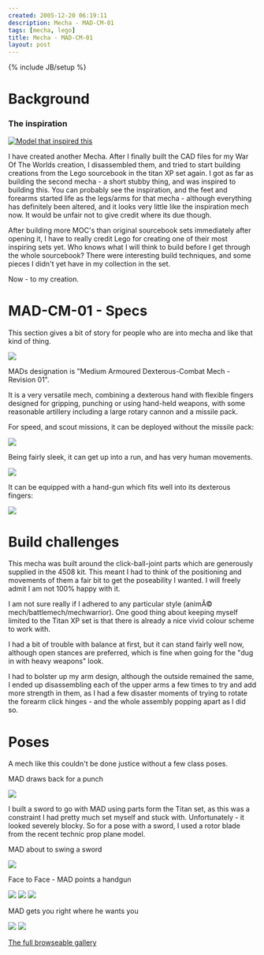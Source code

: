 ```yaml
---
created: 2005-12-20 06:19:11
description: Mecha - MAD-CM-01
tags: [mecha, lego]
title: Mecha - MAD-CM-01
layout: post
---
```

{% include JB/setup %}

# Background

### The inspiration
[![Model that inspired this]({{GALLERY_PATH}}/MAD-CM-01/thumbnails/image346.jpg)]({{GALLERY_PATH}}/MAD-CM-01/target0.html)

I have created another Mecha. After I finally built the CAD files for my War Of The Worlds creation, I disassembled them, and tried to start building creations from the Lego sourcebook in the titan XP set again. I got as far as building the second mecha - a short stubby thing, and was inspired to building this. You can probably see the inspiration, and the feet and forearms started life as the legs/arms for that mecha - although everything has definitely been altered, and it looks very little like the inspiration mech now. It would be unfair not to give credit where its due though.

After building more MOC's than original sourcebook sets immediately after opening it, I have to really credit Lego for creating one of their most inspiring sets yet. Who knows what I will think to build before I get through the whole sourcebook? There were interesting build techniques, and some pieces I didn't yet have in my collection in the set.

Now - to my creation.

# MAD-CM-01 - Specs

This section gives a bit of story for people who are into mecha and like that kind of thing.

![]({{GALLERY_PATH}}/MAD-CM-01/images/p1010129.jpg)

MADs designation is "Medium Armoured Dexterous-Combat Mech - Revision 01".

It is a very versatile mech, combining a dexterous hand with flexible fingers designed for gripping, punching or using hand-held weapons, with some reasonable artillery including a large rotary cannon and a missile pack.

For speed, and scout missions, it can be deployed without the missile pack:

![]({{GALLERY_PATH}}/MAD-CM-01/images/p1010128.jpg)

Being fairly sleek, it can get up into a run, and has very human movements.

![]({{GALLERY_PATH}}/MAD-CM-01/images/p1010143.jpg)

It can be equipped with a hand-gun which fits well into its dexterous fingers:

![]({{GALLERY_PATH}}/MAD-CM-01/images/p1010138.jpg)

# Build challenges

This mecha was built around the click-ball-joint parts which are generously supplied in the 4508 kit. This meant I had to think of the positioning and movements of them a fair bit to get the poseability I wanted. I will freely admit I am not 100% happy with it.

I am not sure really if I adhered to any particular style (animÃ© mech/battlemech/mechwarrior). One good thing about keeping myself limited to the Titan XP set is that there is already a nice vivid colour scheme to work with.

I had a bit of trouble with balance at first, but it can stand fairly well now, although open stances are preferred, which is fine when going for the "dug in with heavy weapons" look.

I had to bolster up my arm design, although the outside remained the same, I ended up disassembling each of the upper arms a few times to try and add more strength in them, as I had a few disaster moments of trying to rotate the forearm click hinges - and the whole assembly popping apart as I did so.

# Poses

A mech like this couldn't be done justice without a few class poses.

MAD draws back for a punch

![]({{GALLERY_PATH}}/MAD-CM-01/images/p1010132.jpg)

I built a sword to go with MAD using parts form the Titan set, as this was a constraint I had pretty much set myself and stuck with. Unfortunately - it looked severely blocky. So for a pose with a sword, I used a rotor blade from the recent technic prop plane model.

MAD about to swing a sword

[ ![]({{GALLERY_PATH}}/MAD-CM-01/thumbnails/p1010139.jpg) ]({{GALLERY_PATH}}/MAD-CM-01/target7.html)

Face to Face - MAD points a handgun

[ ![]({{GALLERY_PATH}}/MAD-CM-01/thumbnails/p1010140.jpg)]({{GALLERY_PATH}}/MAD-CM-01/target5.html)
[ ![]({{GALLERY_PATH}}/MAD-CM-01/thumbnails/p1010141.jpg)]({{GALLERY_PATH}}/MAD-CM-01/target17.html)
[ ![]({{GALLERY_PATH}}/MAD-CM-01/thumbnails/p1010142.jpg)]({{GALLERY_PATH}}/MAD-CM-01/target18.html)

MAD gets you right where he wants you

[ ![]({{GALLERY_PATH}}/MAD-CM-01/thumbnails/p1010134.jpg)]({{GALLERY_PATH}}/MAD-CM-01/target12.html)
[ ![]({{GALLERY_PATH}}/MAD-CM-01/thumbnails/p1010145.jpg)]({{GALLERY_PATH}}/MAD-CM-01/target6.html)

[The full browseable gallery]({{GALLERY_PATH}}/MAD-CM-01/index.html)
